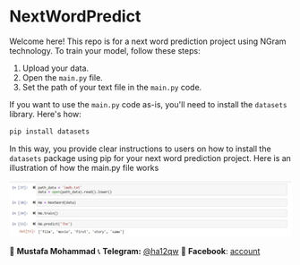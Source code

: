# NextWordPredict

Welcome here! This repo is for a next word prediction project using NGram technology. To train your model, follow these steps:

1. Upload your data.
2. Open the `main.py` file.
3. Set the path of your text file in the `main.py` code.

If you want to use the `main.py` code as-is, you'll need to install the `datasets` library. Here's how:

```bash
pip install datasets
```

In this way, you provide clear instructions to users on how to install the `datasets` package using pip for your next word prediction project.
Here is an illustration of how the main.py file works

![Image has explain how is it work](https://raw.githubusercontent.com/Aliraqimustafa/NextWordPredict/main/img/exp.jpg)

👤 **Mustafa Mohammad**
📞 **Telegram:** [@ha12qw](https://t.me/ha12qw)
💬 **Facebook**: [account](https://facebook.com/100049592914479)

